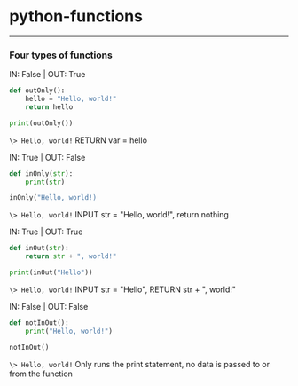 # python-functions
---
### Four types of functions
IN: False | OUT: True
```python
def outOnly():
    hello = "Hello, world!" 
    return hello

print(outOnly())
```
`\> Hello, world!`
RETURN var = hello

IN: True | OUT: False
```python
def inOnly(str):
    print(str)

inOnly("Hello, world!)
```
`\> Hello, world!`
INPUT str = "Hello, world!", return nothing

IN: True | OUT: True
```python
def inOut(str):
    return str + ", world!"

print(inOut("Hello"))
```
`\> Hello, world!`
INPUT str = "Hello", RETURN str + ", world!"

IN: False | OUT: False
```python
def notInOut():
    print("Hello, world!")

notInOut()
```
`\> Hello, world!`
Only runs the print statement, no data is passed to or from the function 
